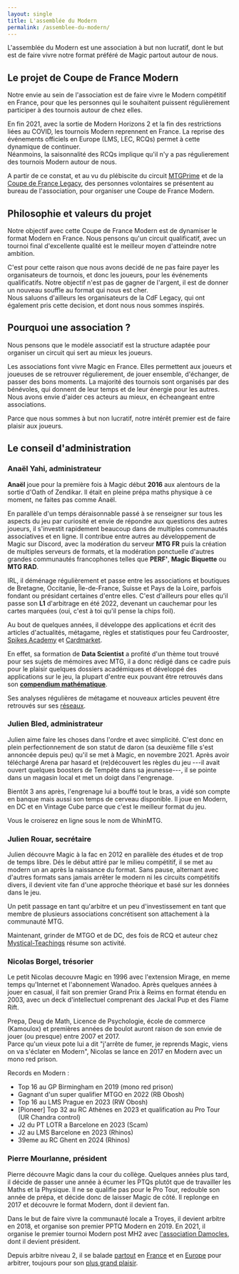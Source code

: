 ```yaml
---
layout: single
title: L'assemblée du Modern
permalink: /assemblee-du-modern/
---
```


L'assemblée du Modern est une association à but non lucratif, dont le but est de faire vivre notre format préféré de Magic partout autour de nous.

## Le projet de Coupe de France Modern

Notre envie au sein de l'association est de faire vivre le Modern compétitif en France, pour que les personnes qui le souhaitent puissent régulièrement participer à des tournois autour de chez elles.

En fin 2021, avec la sortie de Modern Horizons 2 et la fin des restrictions liées au COVID, les tournois Modern reprennent en France. La reprise des événements officiels en Europe (LMS, LEC, RCQs) permet à cette dynamique de continuer.  
Néanmoins, la saisonnalité des RCQs implique qu'il n'y a pas régulierement des tournois Modern autour de nous.

A partir de ce constat, et au vu du plébiscite du circuit [MTGPrime](https://mtgprime.fr/) et de la [Coupe de France Legacy](https://xennio29.github.io/CDFL/), des personnes volontaires se présentent au bureau de l'association, pour organiser une Coupe de France Modern.

## Philosophie et valeurs du projet

Notre objectif avec cette Coupe de France Modern est de dynamiser le format Modern en France. Nous pensons qu'un circuit qualificatif, avec un tournoi final d'excellente qualité est le meilleur moyen d'atteindre notre ambition.

C'est pour cette raison que nous avons decidé de ne pas faire payer les organisateurs de tournois, et donc les joueurs, pour les événements qualificatifs. Notre objectif n'est pas de gagner de l'argent, il est de donner un nouveau souffle au format qui nous est cher.  
Nous saluons d'ailleurs les organisateurs de la CdF Legacy, qui ont également pris cette decision, et dont nous nous sommes inspirés.

## Pourquoi une association ?

Nous pensons que le modèle associatif est la structure adaptée pour organiser un circuit qui sert au mieux les joueurs.

Les associations font vivre Magic en France. Elles permettent aux joueurs et joueuses de se retrouver régulierement, de jouer ensemble, d'échanger, de passer des bons moments. La majorité des tournois sont organisés par des bénévoles, qui donnent de leur temps et de leur énergie pour les autres.  
Nous avons envie d'aider ces acteurs au mieux, en écheangeant entre associations.

Parce que nous sommes à but non lucratif, notre intérêt premier est de faire plaisir aux joueurs.

## Le conseil d'administration

### Anaël Yahi, administrateur

**Anaël** joue pour la première fois à Magic début **2016** aux alentours de la sortie d'Oath of Zendikar. Il était en pleine prépa maths physique à ce moment, ne faites pas comme Anaël.

En parallèle d'un temps déraisonnable passé à se renseigner sur tous les aspects du jeu par curiosité et envie de répondre aux questions des autres joueurs, il s'investit rapidement beaucoup dans de multiples communautés associatives et en ligne. Il contribue entre autres au développement de Magic sur Discord, avec la modération du serveur **MTG FR** puis la création de multiples serveurs de formats, et la modération ponctuelle d'autres grandes communautés francophones telles que **PERF'**, **Magic Biquette** ou **MTG RAD**. 

IRL, il déménage régulièrement et passe entre les associations et boutiques de Bretagne, Occitanie, Île-de-France, Suisse et Pays de la Loire, parfois fondant ou présidant certaines d'entre elles. C'est d'ailleurs pour elles qu'il passe son **L1** d'arbitrage en été 2022, devenant un cauchemar pour les cartes marquées (oui, c'est à toi qu'il pense la chips foil).

Au bout de quelques années, il développe des applications et écrit des articles d'actualités, métagame, règles et statistiques pour feu Cardrooster, [Spikes Academy](https://spikesacademy.com/p/spikes-metagame-data-analysis) et [Cardmarket](https://www.cardmarket.com/en/Magic/Insight/Writers/ana%C3%ABl-yahi).

En effet, sa formation de **Data Scientist** a profité d'un thème tout trouvé pour ses sujets de mémoires avec MTG, il a donc rédigé dans ce cadre puis pour le plaisir quelques dossiers académiques et développé des applications sur le jeu, la plupart d'entre eux pouvant être retrouvés dans son **[compendium mathématique](https://docs.google.com/spreadsheets/d/1YvQkZyNJNKEjUlewPjmdEPDqqvnZCD5Y_IRKQ5qU-TM/edit?usp=sharing)**.

Ses analyses régulières de métagame et nouveaux articles peuvent être retrouvés sur ses [réseaux](https://x.com/AnaelYahi).

### Julien Bled, administrateur

Julien aime faire les choses dans l'ordre et avec simplicité. C'est donc en plein perfectionnement de son statut de daron (sa deuxième fille s'est annoncée depuis peu) qu'il se met à Magic, en novembre 2021. Après avoir téléchargé Arena par hasard et (re)découvert les règles du jeu ---il avait ouvert quelques boosters de Tempête dans sa jeunesse---, il se pointe dans un magasin local et met un doigt dans l'engrenage.

Bientôt 3 ans après, l'engrenage lui a bouffé tout le bras, a vidé son compte en banque mais aussi son temps de cerveau disponible. Il joue en Modern, en DC et en Vintage Cube parce que c'est le meilleur format du jeu.

Vous le croiserez en ligne sous le nom de WhinMTG.

### Julien Rouar, secrétaire

Julien découvre Magic à la fac en 2012 en parallèle des études et de trop de temps libre. Dés le début attiré par le milieu compétitif, il se met au modern un an après la naissance du format. Sans pause, alternant avec d'autres formats sans jamais arrêter le modern ni les circuits compétitifs divers, il devient vite fan d'une approche théorique et basé sur les données dans le jeu.

Un petit passage en tant qu'arbitre et un peu d'investissement en tant que membre de plusieurs associations concrétisent son attachement à la communauté MTG.

Maintenant, grinder de MTGO et de DC, des fois de RCQ et auteur chez [Mystical-Teachings](https://mystical-teachings.com/) résume son activité.

### Nicolas Borgel, trésorier

Le petit Nicolas decouvre Magic en 1996 avec l'extension Mirage, en meme temps qu'Internet et l'abonnement Wanadoo. Après quelques années à jouer en casual, il fait son premier Grand Prix à Reims en format étendu en 2003, avec un deck d'intellectuel comprenant des Jackal Pup et des Flame Rift.

Prepa, Deug de Math, Licence de Psychologie, école de commerce (Kamoulox) et premières années de boulot auront raison de son envie de jouer (ou presque) entre 2007 et 2017.  
Parce qu'un vieux pote lui a dit "j'arrête de fumer, je reprends Magic, viens on va s'éclater en Modern", Nicolas se lance en 2017 en Modern avec un mono red prison.

Records en Modern :
- Top 16 au GP Birmingham en 2019 (mono red prison)
- Gagnant d'un super qualifier MTGO en 2022 (RB Obosh)
- Top 16 au LMS Prague en 2023 (RW Obosh)
- [Pioneer] Top 32 au RC Athènes en 2023 et qualification au Pro Tour (UR Chandra control)
- J2 du PT LOTR a Barcelone en 2023 (Scam)
- J2 au LMS Barcelone en 2023 (Rhinos)
- 39eme au RC Ghent en 2024 (Rhinos)


### Pierre Mourlanne, président

Pierre découvre Magic dans la cour du collège. Quelques années plus tard, il décide de passer une année à écumer les PTQs plutôt que de travailler les Maths et la Physique. Il ne se qualifie pas pour le Pro Tour, redouble son année de prépa, et décide donc de laisser Magic de côté. Il replonge en 2017 et découvre le format Modern, dont il devient fan.

Dans le but de faire vivre la communauté locale a Troyes, il devient arbitre en 2018, et organise son premier PPTQ Modern en 2019. En 2021, il organise le premier tournoi Modern post MH2 avec [l'association Damocles](https://discord.com/invite/T4F7Fy6), dont il devient président.

Depuis arbitre niveau 2, il se balade [partout](https://i.imgur.com/VwOlRHQ.jpg) en [France](https://i.imgur.com/Nb10aWG.jpg) et en [Europe](https://i.imgur.com/OJjyaRF.jpg) pour arbitrer, toujours pour son [plus grand plaisir](https://i.imgur.com/YJON9GV.jpg).
